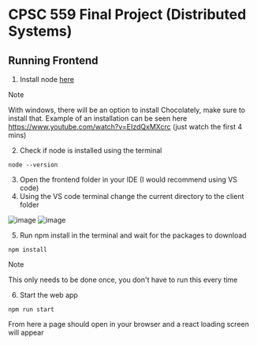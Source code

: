 # CPSC 559 Final Project (Distributed Systems)

## Running Frontend
1. Install node [here](https://nodejs.org/en/download)
> [!NOTE]
> With windows, there will be an option to install Chocolately, make sure to install that. Example of an installation can be seen here https://www.youtube.com/watch?v=EIzdQxMXcrc (just watch the first 4 mins)

2. Check if node is installed using the terminal
```
node --version
```
3. Open the frontend folder in your IDE (I would recommend using VS code)
4. Using the VS code terminal change the current directory to the client folder

![image](https://github.com/jayzk/Smart-Thermostat-System/assets/57610243/3358fb93-3061-44e6-80d5-acce3f6a9cc9)
![image](https://github.com/jayzk/Smart-Thermostat-System/assets/57610243/99bb9346-7917-4d47-9c87-99a36cd0dca4)

5. Run npm install in the terminal and wait for the packages to download
```
npm install
```
> [!NOTE]
> This only needs to be done once, you don't have to run this every time

6. Start the web app
```
npm run start
```

From here a page should open in your browser and a react loading screen will appear
